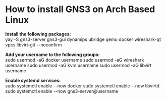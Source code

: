 # How to install GNS3 on Arch Based Linux</br>

**Install the following packages:**</br>
yay -S gns3-server gns3-gui dynamips ubridge qemu docker wireshark-qt vpcs libvirt-git --noconfirm

**Add your username to the following groups:**</br>
sudo usermod -aG docker username
sudo usermod -aG wireshark username
sudo usermod -aG kvm username
sudo usermod -aG libvirt username

**Enable systemd services:**</br>
sudo systemctl enable --now docker
sudo systemctl enable --now libvirtd
sudo systemctl enable --now gns3-server@username
